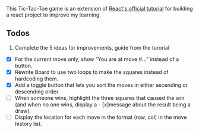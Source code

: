 This Tic-Tac-Toe game is an extension of [React's official tutorial](https://react.dev/learn/tutorial-tic-tac-toe) for building a react project to improve my learning.

## Todos

1. Complete the 5 ideas for improvements, guide from the turorial

- [x] For the current move only, show “You are at move #…” instead of a button.
- [x] Rewrite Board to use two loops to make the squares instead of hardcoding them.
- [x] Add a toggle button that lets you sort the moves in either ascending or descending order.
- [ ] When someone wins, highlight the three squares that caused the win (and when no one wins, display a - [x]message about the result being a draw).
- [ ] Display the location for each move in the format (row, col) in the move history list.
